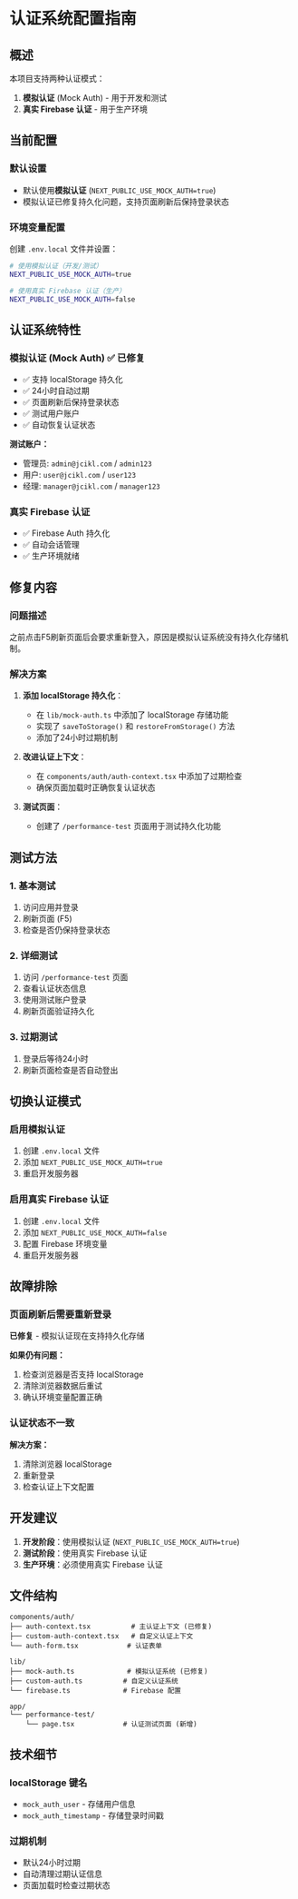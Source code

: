 # 认证系统配置指南

## 概述

本项目支持两种认证模式：
1. **模拟认证** (Mock Auth) - 用于开发和测试
2. **真实 Firebase 认证** - 用于生产环境

## 当前配置

### 默认设置
- 默认使用**模拟认证** (`NEXT_PUBLIC_USE_MOCK_AUTH=true`)
- 模拟认证已修复持久化问题，支持页面刷新后保持登录状态

### 环境变量配置

创建 `.env.local` 文件并设置：

```bash
# 使用模拟认证（开发/测试）
NEXT_PUBLIC_USE_MOCK_AUTH=true

# 使用真实 Firebase 认证（生产）
NEXT_PUBLIC_USE_MOCK_AUTH=false
```

## 认证系统特性

### 模拟认证 (Mock Auth) ✅ 已修复
- ✅ 支持 localStorage 持久化
- ✅ 24小时自动过期
- ✅ 页面刷新后保持登录状态
- ✅ 测试用户账户
- ✅ 自动恢复认证状态

**测试账户：**
- 管理员: `admin@jcikl.com` / `admin123`
- 用户: `user@jcikl.com` / `user123`
- 经理: `manager@jcikl.com` / `manager123`

### 真实 Firebase 认证
- ✅ Firebase Auth 持久化
- ✅ 自动会话管理
- ✅ 生产环境就绪

## 修复内容

### 问题描述
之前点击F5刷新页面后会要求重新登入，原因是模拟认证系统没有持久化存储机制。

### 解决方案
1. **添加 localStorage 持久化**：
   - 在 `lib/mock-auth.ts` 中添加了 localStorage 存储功能
   - 实现了 `saveToStorage()` 和 `restoreFromStorage()` 方法
   - 添加了24小时过期机制

2. **改进认证上下文**：
   - 在 `components/auth/auth-context.tsx` 中添加了过期检查
   - 确保页面加载时正确恢复认证状态

3. **测试页面**：
   - 创建了 `/performance-test` 页面用于测试持久化功能

## 测试方法

### 1. 基本测试
1. 访问应用并登录
2. 刷新页面 (F5)
3. 检查是否仍保持登录状态

### 2. 详细测试
1. 访问 `/performance-test` 页面
2. 查看认证状态信息
3. 使用测试账户登录
4. 刷新页面验证持久化

### 3. 过期测试
1. 登录后等待24小时
2. 刷新页面检查是否自动登出

## 切换认证模式

### 启用模拟认证
1. 创建 `.env.local` 文件
2. 添加 `NEXT_PUBLIC_USE_MOCK_AUTH=true`
3. 重启开发服务器

### 启用真实 Firebase 认证
1. 创建 `.env.local` 文件
2. 添加 `NEXT_PUBLIC_USE_MOCK_AUTH=false`
3. 配置 Firebase 环境变量
4. 重启开发服务器

## 故障排除

### 页面刷新后需要重新登录
**已修复** - 模拟认证现在支持持久化存储

**如果仍有问题：**
1. 检查浏览器是否支持 localStorage
2. 清除浏览器数据后重试
3. 确认环境变量配置正确

### 认证状态不一致
**解决方案：**
1. 清除浏览器 localStorage
2. 重新登录
3. 检查认证上下文配置

## 开发建议

1. **开发阶段**：使用模拟认证 (`NEXT_PUBLIC_USE_MOCK_AUTH=true`)
2. **测试阶段**：使用真实 Firebase 认证
3. **生产环境**：必须使用真实 Firebase 认证

## 文件结构

```
components/auth/
├── auth-context.tsx          # 主认证上下文 (已修复)
├── custom-auth-context.tsx   # 自定义认证上下文
└── auth-form.tsx            # 认证表单

lib/
├── mock-auth.ts             # 模拟认证系统 (已修复)
├── custom-auth.ts          # 自定义认证系统
└── firebase.ts             # Firebase 配置

app/
└── performance-test/
    └── page.tsx            # 认证测试页面 (新增)
```

## 技术细节

### localStorage 键名
- `mock_auth_user` - 存储用户信息
- `mock_auth_timestamp` - 存储登录时间戳

### 过期机制
- 默认24小时过期
- 自动清理过期认证信息
- 页面加载时检查过期状态 